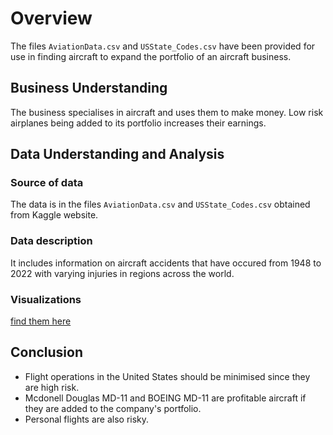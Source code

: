 # Overview
The files `AviationData.csv` and `USState_Codes.csv` have been provided for use in finding aircraft to expand the portfolio of an aircraft business.
## Business Understanding
The business specialises in aircraft and uses them to make money. Low risk airplanes being added to its portfolio increases their earnings.
##  Data Understanding and Analysis
### Source of data
The data is in the files `AviationData.csv` and `USState_Codes.csv` obtained from Kaggle website.
### Data description
It includes information on aircraft accidents that have occured from 1948 to 2022 with varying injuries in regions across the world.
### Visualizations
[find them here](https://public.tableau.com/app/profile/peter.njenga/viz/Book2_17432733114240/Dashboard1)
## Conclusion
- Flight operations in the United States should be minimised since they are high risk.
- Mcdonell Douglas MD-11 and BOEING MD-11 are profitable aircraft if they are added to the company's portfolio.
- Personal flights are also risky.
